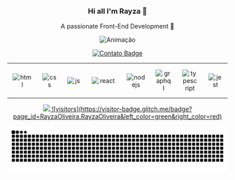 <h3 align="center">Hi all I'm Rayza 👋</h3>
<p align="center">A passionate Front-End Development 🚀</p>


<p align="center">
<img src="https://camo.githubusercontent.com/cdbee60d64689371b2b2f9438037116e9fe7ee74/68747470733a2f2f6d656469612e67697068792e636f6d2f6d656469612f4c3152317476493973766b495777705659722f67697068792e676966" alt="Animação"/>
</p>

<div align="center">

[![Contato Badge](https://img.shields.io/badge/Contact-me-30363D?style=for-the-badge&logo=GitHub-Sponsors&logoColor=#white)](https://linktr.ee/oliveirarayza)


</div>

----
<div align="center" style="display:flex; justify-content: space-around; align-items:center; ">
<img  width="44" src="https://firebasestorage.googleapis.com/v0/b/resume-7d906.appspot.com/o/200px-HTML5_logo_and_wordmark.svg.png?alt=media&token=5b5b847e-0215-4208-b881-3e197461bcf6" alt="html"/>
<img  width="32" src="https://firebasestorage.googleapis.com/v0/b/resume-7d906.appspot.com/o/1200px-CSS.3.svg.png?alt=media&token=56014168-0a14-4486-8914-c1a09fb31a20" alt="css"/>
<img  width="32" src="https://firebasestorage.googleapis.com/v0/b/resume-7d906.appspot.com/o/javascript-logo-E967E87D74-seeklogo.com.png?alt=media&token=81e846f0-6ab1-4731-96e8-f82d7a7964cb" alt="js"/>
<img  width="56" src="https://firebasestorage.googleapis.com/v0/b/resume-7d906.appspot.com/o/640px-React-icon.svg.png?alt=media&token=623e2596-ac88-4384-8e89-0858eb0c8d1a" alt="react"/>
<img  width="42" src="https://firebasestorage.googleapis.com/v0/b/resume-7d906.appspot.com/o/nodejs-image.png?alt=media&token=9395f363-968a-4627-b675-1166408b5bf2" alt="nodejs"/>


<img  width="36" src="https://firebasestorage.googleapis.com/v0/b/resume-7d906.appspot.com/o/GraphQL_Logo.svg.png?alt=media&token=881bcd06-04c9-47d3-9785-9a50c50c3f99" alt="graphql"/>
<img  width="36" src="https://firebasestorage.googleapis.com/v0/b/resume-7d906.appspot.com/o/Typescript_logo_2020.svg.png?alt=media&token=eb6c3508-f4bf-48e4-9a5a-dc5fb536671f" alt="typescript"/>
<img  width="32" src="https://firebasestorage.googleapis.com/v0/b/resume-7d906.appspot.com/o/jest-logo-png-transparent.png?alt=media&token=efd9ede3-3abd-45be-a178-7c7f3394deb0" alt="jest"/>
</div>

----

<p align="center">
<a href="https://firebasestorage.googleapis.com/v0/b/resume-7d906.appspot.com/o/Curriculo%20em%20ingles%20sem%20telefone.pdf?alt=media&token=9ccf0c71-7829-4c45-acba-ea4af96acfcc" target="_blank">
<img src="https://img.shields.io/badge/📥-RESUME-pink"/>
</a> <a href="https://visitor-badge.glitch.me/badge?page_id=RayzaOliveira.RayzaOliveira" target="_blank">
![visitors](https://visitor-badge.glitch.me/badge?page_id=RayzaOliveira.RayzaOliveira&left_color=green&right_color=red)
</a>
</p>

 ![Snake animation](https://github.com/RayzaOliveira/RayzaOliveira/blob/output/github-contribution-grid-snake.svg)


 

